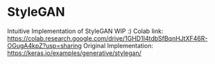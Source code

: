 # StyleGAN
Intuitive Implementation of StyleGAN WIP :)
Colab link: https://colab.research.google.com/drive/1GHD1I4tdbSfBqnHJtXF46R-OGugA4kpZ?usp=sharing
Original Implementation: https://keras.io/examples/generative/stylegan/
